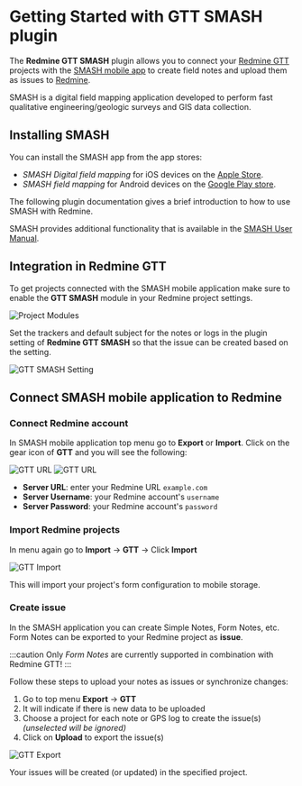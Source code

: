 # Getting Started with GTT SMASH plugin

The **Redmine GTT SMASH** plugin allows you to connect your [Redmine GTT](https://gtt-project.org/)
projects with the [SMASH mobile app](https://www.geopaparazzi.org/smash/index.html)
to create field notes and upload them as issues to [Redmine](https://redmine.org/).

SMASH is a digital field mapping application developed to perform fast
qualitative engineering/geologic surveys and GIS data collection.

## Installing SMASH

You can install the SMASH app from the app stores:

* *SMASH Digital field mapping* for iOS devices on the [Apple Store](https://apps.apple.com/us/app/smash-digital-field-mapping/id1475079936).
* *SMASH field mapping* for Android devices on the [Google Play store](https://play.google.com/store/apps/details?id=eu.hydrologis.smash&hl=en).

The following plugin documentation gives a brief introduction to how to use
SMASH with Redmine.

SMASH provides additional functionality that is available in the [SMASH User Manual](https://www.geopaparazzi.org/smash/index.html).

## Integration in Redmine GTT

To get projects connected with the SMASH mobile application make sure to enable
the **GTT SMASH** module in your Redmine project settings.

![Project Modules](project_modules.png)

Set the trackers and default subject for the notes or logs in the plugin setting
of **Redmine GTT SMASH** so that the issue can be created based on the setting.

![GTT SMASH Setting](gtt_smash_setting.png)

## Connect SMASH mobile application to Redmine

### Connect Redmine account

In SMASH mobile application top menu go to **Export** or **Import**. Click on
the gear icon of **GTT** and you will see the following:

![GTT URL](import_setting.png) ![GTT URL](gtt_url.png)

* **Server URL**: enter your Redmine URL `example.com`
* **Server Username**: your Redmine account's `username`
* **Server Password**: your Redmine account's `password`

### Import Redmine projects

In menu again go to **Import** &#8594; **GTT** &#8594; Click **Import**

![GTT Import](gtt_import.png)

This will import your project's form configuration to mobile storage.

### Create issue

In the SMASH application you can create Simple Notes, Form Notes, etc. Form
Notes can be exported to your Redmine project as **issue**.

:::caution
Only *Form Notes* are currently supported in combination with Redmine GTT!
:::

Follow these steps to upload your notes as issues or synchronize changes:

1. Go to top menu **Export** &#8594; **GTT**
2. It will indicate if there is new data to be uploaded
3. Choose a project for each note or GPS log to create the issue(s)
   *(unselected will be ignored)*
4. Click on **Upload** to export the issue(s)

![GTT Export](gtt_export.png)

Your issues will be created (or updated) in the specified project.
